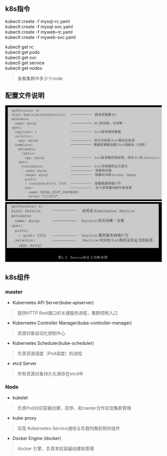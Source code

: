 ## k8s指令

kubectl create -f mysql-rc.yaml  
kubectl create -f mysql-svc.yaml  
kubectl create -f myweb-rc.yaml  
kubectl create -f myweb-svc.yaml  

kubectl get rc  
kubectl get pods  
kubectl get svc  
kubectl get service  
kubectl get nodes  
> 查看集群中多少个node

## 配置文件说明

![avatar](./img/replicationController.png)
![avatar](./img/service.png)

## k8s组件
### master
+ Kubernetes API Server(kube-apiserver)
> 提供HTTP Rest接口的关键服务进程，集群控制入口
+ Kubernetes Controller Manager(kube-controller-manager)
> 资源对象自动化控制中心
+ Kubernetes Scheduler(kube-scheduler)
> 负责资源调度（Pod调度）的进程
+ etcd Server
> 所有资源对象持久化保存在etcd中

### Node
+ kubelet 
> 负责Pod对应容器创建，启停，和master合作实现集群管理
+ kube-proxy
> 实现 Kubernetes Service通信与负载均衡机制的组件
+ Docker Engine (docker)
> docker 引擎，负责本机容器创建和管理



